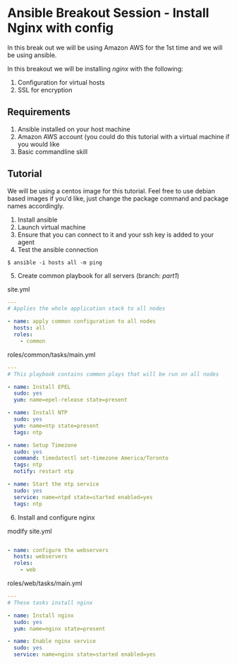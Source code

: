 # Ansible Breakout Session - Install Nginx with config

In this break out we will be using Amazon AWS for the 1st time and
we will be using ansible.

In this breakout we will be installing *nginx* with the following:

1. Configuration for virtual hosts
2. SSL for encryption

## Requirements

1. Ansible installed on your host machine
2. Amazon AWS account (you could do this tutorial with a virtual machine if you would like
3. Basic commandline skill

## Tutorial

We will be using a centos image for this tutorial. Feel free to use debian
based images if you'd like, just change the package command and package
names accordingly.

1. Install ansible
2. Launch virtual machine
3. Ensure that you can connect to it and your ssh key is added to your agent
4. Test the ansible connection

```SHELL
$ ansible -i hosts all -m ping
```

5. Create common playbook for all servers (branch: *part1*)

site.yml
```YAML
---
# Applies the whole application stack to all nodes

- name: apply common configuration to all nodes
  hosts: all
  roles:
    - common

```

roles/common/tasks/main.yml

```YAML
---
# This playbook contains common plays that will be run on all nodes

- name: Install EPEL
  sudo: yes
  yum: name=epel-release state=present

- name: Install NTP
  sudo: yes
  yum: name=ntp state=present
  tags: ntp

- name: Setup Timezone
  sudo: yes
  command: timedatectl set-timezone America/Toronto
  tags: ntp
  notify: restart ntp

- name: Start the ntp service
  sudo: yes
  service: name=ntpd state=started enabled=yes
  tags: ntp

```

6. Install and configure nginx

modify site.yml

```YAML

- name: configure the webservers
  hosts: webservers
  roles:
    - web

```

roles/web/tasks/main.yml

```YAML
---
# These tasks install nginx

- name: Install nginx
  sudo: yes
  yum: name=nginx state=present

- name: Enable nginx service
  sudo: yes
  service: name=nginx state=started enabled=yes

```
